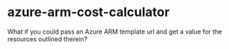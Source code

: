 # azure-arm-cost-calculator
What if you could pass an Azure ARM template url and get a value for the resources outlined therein?
